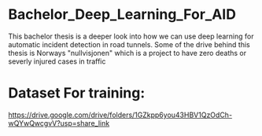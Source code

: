 # Bachelor_Deep_Learning_For_AID
This bachelor thesis is a deeper look into how we can use deep learning for automatic incident detection in road tunnels. Some of the drive behind this thesis is Norways "nullvisjonen" which is a project to have zero deaths or severly injured cases in traffic

# Dataset For training:
https://drive.google.com/drive/folders/1GZkpp6you43HBV1QzOdCh-wQYwQwcgvV?usp=share_link
